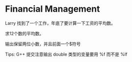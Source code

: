 # Financial Management

Larry 找到了一个工作，年底了要计算一下工资的平均数。

求12个数的平均数。

输出保留两位小数，并且前面一个$符号

Tips: G++ 提交注意输出 double 类型的变量要用 %f 而不是 %lf

